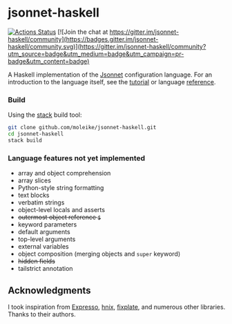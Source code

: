 # jsonnet-haskell

[![Actions Status](https://github.com/moleike/jsonnet-haskell/workflows/build/badge.svg)](https://github.com/moleike/jsonnet-haskell/actions) [![Join the chat at https://gitter.im/jsonnet-haskell/community](https://badges.gitter.im/jsonnet-haskell/community.svg)](https://gitter.im/jsonnet-haskell/community?utm_source=badge&utm_medium=badge&utm_campaign=pr-badge&utm_content=badge)

A Haskell implementation of the [Jsonnet][jsonnet] configuration language. 
For an introduction to the language itself, see the [tutorial][tutorial] or language [reference][reference].

[jsonnet]: https://jsonnet.org/
[tutorial]: https://jsonnet.org/learning/tutorial.html
[reference]: https://jsonnet.org/ref/language.html

### Build

Using the [stack][stack] build tool:

```bash
git clone github.com/moleike/jsonnet-haskell.git
cd jsonnet-haskell
stack build
```
[stack]: https://docs.haskellstack.org/en/stable/README


### Language features not yet implemented

- array and object comprehension
- array slices
- Python-style string formatting
- text blocks 
- verbatim strings
- object-level locals and asserts
- ~~outermost object reference `$`~~
- keyword parameters 
- default arguments
- top-level arguments
- external variables
- object composition (merging objects and `super` keyword)
- ~~hidden fields~~
- tailstrict annotation

[//]: # "Implementation overview"


## Acknowledgments
I took inspiration from [Expresso][Expresso], [hnix][hnix], [fixplate][fixplate], and numerous other libraries. Thanks to their authors.

[Expresso]: https://github.com/willtim/Expresso
[hnix]: https://github.com/haskell-nix/hnix
[fixplate]: https://hackage.haskell.org/package/fixplate
